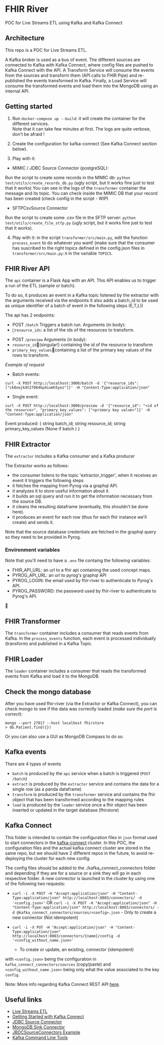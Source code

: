 # FHIR River

POC for Live Streams ETL using Kafka and Kafka Connect

## Architecture

This repo is a POC for Live Streams ETL.

A Kafka broker is used as a bus of event.
The different sources are connected to Kafka with Kafka Connect, where config files are pushed to Kafka Connect with the API.
A Transform Service will consume the events from the sources and transform them (API calls to FHIR Pipe) and re-published
the events transformed in Kafka. Finally, a Load Service will consume the transformed events and load them into the MongoDB
using an internal API.

## Getting started

1. Run `docker-compose up --build`: it will create the container for the different services.  
   Note that it can take few minutes at first. The logs are quite verbose, don't be afraid !

2. Create the configuration for kafka-connect (See Kafka Connect section below).

3. Play with it:

- MIMIC / JDBC Source Connector (postgreSQL):

Run the script to create some records in the MIMIC db: `python test/utils/create_records_db.py` (ugly script,
but it works fine just to test that it works)
You can see in the logs of the `transformer` container the message and its topic. You can check inside the MIMIC DB
that your record has been created (check config in the script - WIP)

- SFTPCsvSource Connector

Run the script to create some .csv file in the SFTP server: `python test/utils/create_file_stfp.py` (ugly script,
but it works fine just to test that it works).

4. Play with it: in the script `transformer/src/main.py`, edit the function `process_event` to do whatever you want!
   (make sure that the consumer has suscribed to the right topics defined in the config.json files in `transformer/src/main.py:9`
   in the variable `TOPICS`.

## FHIR River API

The `api` container is a Flask App with an API.
This API enables us to trigger a run of the ETL (sample or batch).

To do so, it produces an event in a Kafka topic listened by the extractor with the arguments received via the endpoints
It also adds a batch_id to be used as unique identifier of a batch of event in the following steps (E,T,L))

The api has 2 endpoints:

- POST `/batch`
  Triggers a batch run.
  Arguments (in body):
- `resource_ids`: a list of the ids of the resources to transform.

* POST `/preview`
  Arguments (in body):
* `resource_id`(singular!) containing the id of the resource to transform
* `primary_key_values`containing a list of the primary key values of the rows to transform.

_Example of request_

- Batch events:

```
curl -X POST http://localhost:3000/batch -d '{"resource_ids": ["ck8oojkdt27064kp4iomh5yez"]}' -H "Content-Type:application/json"
```

- Single event:

```
curl -X POST http://localhost:3000/preview -d '{"resource_id": "<id of the resource>", "primary_key_values": ["<primary key value>"]}' -H "Content-Type:application/json"
```

Event produced:
{
string batch_id;
string resource_id;
string primary_key_values (None if batch )
}

## FHIR Extractor

The `extractor` includes a Kafka consumer and a Kafka producer

The Extractor works as follows:

- the consumer listens to the topic 'extractor_trigger', when it receives an event it triggers the following steps
- it fetches the mapping from Pyrog via a graphql API.
- it analyzes it to store useful information about it.
- it builds an sql query and run it to get the information necessary from the source DB.
- it cleans the resulting dataframe (eventually, this shouldn't be done here).
- it produces an event for each row (thus for each fhir instance we'll create) and sends it.

Note that the source database credentials are fetched in the graphql query so they need to be provided in Pyrog.

### Environment variables

Note that you'll need to have a `.env` file containg the following variables:

- FHIR_API_URL: an url to a fhir api containing the used concept maps.
- PYROG_API_URL: an url to pyrog's graphql API
- PYROG_LOGIN: the email used by fhir-river to authenticate to Pyrog's API.
- PYROG_PASSWORD: the password used by fhir-river to authenticate to Pyrog's API.



## FHIR Transformer

The `transformer` container includes a consumer that reads events from Kafka.
In the `process_events` function, each event is processed individually (transform) and published in a Kafka Topic.

## FHIR Loader

The `loader` container includes a consumer that reads the transformed events from Kafka and load it to the MongoDB.

## Check the mongo database

After you have used fhir-river (via the Extractor or Kafka Connect), you can check mongo to see if the data was correctly loaded (_make sure the port is correct_):

```
mongo --port 27017 --host localhost fhirstore
> db.Patient.find({})
```

Or you can also use a GUI as MongoDB Compass to do so.

## Kafka events

There are 4 types of events

- `batch` is produced by the `api` service when a batch is triggered (`POST /batch`)
- `extract` is produced by the `extractor` service and contains the data for a single row (as a panda dataframe)
- `transform` is produced by the `transformer` service and contains the fhir object that has been transformed according to the mapping rules
- `load` is produced by the `loader` service once a fhir object has been inserted or updated in the target database (fhirstore)

## Kafka Connect

This folder is intended to contain the configuration files in `json` format used to start connectors in the
[kafka-connect](https://docs.confluent.io/current/connect/) cluster.
In this POC, the configuration files and the actual kafka connect cluster are stored in the same repo, but we should
have 2 different repos in the future, to avoid re-deploying the cluster for each new config.

The config files should be added to the ./kafka_connect_connectors folder and depending if they are for a source or a sink they will go in each respective folder.
A new connector is launched in the cluster by using one of the following two requests:

- `curl -i -X POST -H "Accept:application/json" -H "Content-Type:application/json" http://localhost:8083/connectors/ -d '<config.json>'`
  OR `curl -i -X POST -H "Accept:application/json" -H "Content-Type:application/json" http://localhost:8083/connectors/ -d @kafka_connect_connectors/sources/<config>.json` - Only to create a new connector (Not idempotent)

- `curl -i -X PUT -H "Accept:application/json" -H "Content-Type:application/json" http://localhost:8083/connectors/{name}/config -d '<config_without_name.json>'`
  - To create or update, an existing, connector (idempotent)

with `<config.json>` being the configuration in `kafka_connect_connectors/sources` (copy/paste) and `<config_without_name.json>`
being only what the value associated to the key `config`.

Note: More info regarding Kafka Connect REST API [here](https://docs.confluent.io/current/connect/references/restapi.html).

## Useful links

- [Live Streams ETL](https://qconsf.com/sf2016/system/files/keynotes-slides/etl_is_dead_long-live_streams.pdf)
- [Getting Started with Kafka Connect](https://docs.confluent.io/current/connect/userguide.html)
- [JDBC Source Connector](https://docs.confluent.io/current/connect/kafka-connect-jdbc/source-connector/index.html)
- [MongoDB Sink Connector](https://www.mongodb.com/blog/post/getting-started-with-the-mongodb-connector-for-apache-kafka-and-mongodb-atlas)
- [JBDCSourceConnectors Example](https://www.confluent.io/blog/kafka-connect-deep-dive-jdbc-source-connector/#specifying-tables)
- [Kafka Command Line Tools](https://kafka.apache.org/quickstart)
